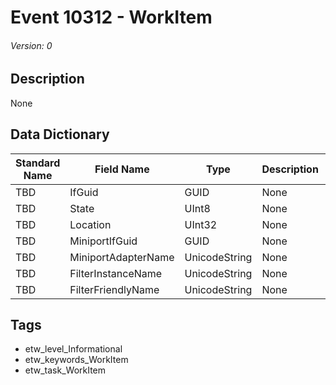 # Event 10312 - WorkItem
###### Version: 0

## Description
None

## Data Dictionary
|Standard Name|Field Name|Type|Description|Sample Value|
|---|---|---|---|---|
|TBD|IfGuid|GUID|None|`None`|
|TBD|State|UInt8|None|`None`|
|TBD|Location|UInt32|None|`None`|
|TBD|MiniportIfGuid|GUID|None|`None`|
|TBD|MiniportAdapterName|UnicodeString|None|`None`|
|TBD|FilterInstanceName|UnicodeString|None|`None`|
|TBD|FilterFriendlyName|UnicodeString|None|`None`|

## Tags
* etw_level_Informational
* etw_keywords_WorkItem
* etw_task_WorkItem
